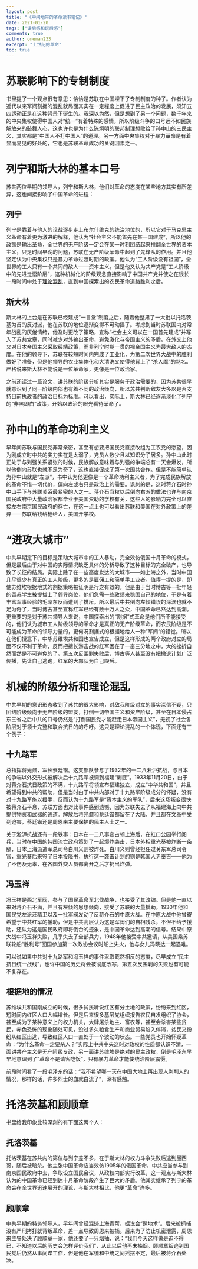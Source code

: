 ```yaml
---
layout: post
title: "《中间地带的革命读书笔记》"
date: 2021-01-20
tags: ["读后感和玩后感"]
comments: true
author: oneman233
excerpt: "上世纪的革命"
toc: true
---
```


# 苏联影响下的专制制度

书里提了一个观点很有意思：恰恰是苏联在中国埋下了专制制度的种子。作者认为近代以来军阀割据的混乱就局面其实在一定程度上促进了民主政治的发展，须知五四运动正是在这种背景下诞生的。我深以为然，但是想到了另一个问题，数千年来的中央集权使得中国人对“统一”有着特殊的感情，所以阶级斗争的口号远不如民族解放来的鼓舞人心，这也许也是为什么陈炯明的联邦制理想败给了孙中山的三民主义，其实都是“中国人不打中国人”的道理。另一方面中央集权对于暴力革命是有着显而易见的好处的，它也是苏联革命成功的关键因素之一。

# 列宁和斯大林的基本口号

苏共两位早期的领导人，列宁和斯大林，他们对革命的态度在某些地方其实有所差异，这也间接影响了中国革命的进程：

## 列宁

列宁是靠着与他人的论战逐步走上布尔什维克的统治地位的，所以它对于马克思主义革命有着更为激进的解释，他认为“社会主义不能首先在某一国建成”，所以他的政策是输出革命，全世界的无产阶级一定会在某一时刻团结起来推翻全世界的资本主义，只是时间早晚的问题，苏联在无产阶级革命中起到了先锋队的作用。并且他坚定认为中央集权只是暴力革命过渡时期的政策。他认为“工人阶级没有祖国”，全世界的工人只有一个共同的敌人——资本主义。但是他又认为共产党是“工人阶级中的先进觉悟阶层”，这种机械化的阶级观念直接影响了中国共产党并使之在很长一段时间中处于[理论混乱](#机械的阶级分析和理论混乱)，直到中国探索出的农民革命道路胜利之后。

## 斯大林

斯大林的上台是在苏联已经建成“一言堂”制度之后，随着他整肃了一大批以托洛茨基为首的反对派，他在苏联的地位逐渐变得不可动摇了。考虑到当时苏联国内对常年战乱的厌倦情绪，他及时更改了策略，宣称“社会主义可以在一国首先建成”并写入了苏共党章，同时减少对外输出革命，避免激化与帝国主义的矛盾。在外交上他又对日本帝国主义采取绥靖政策，而非列宁时期一贯的视帝国主义为最大敌人的态度。在他的领导下，苏联在较短时间内完成了工业化，为第二次世界大战中的胜利做好了准备，但是他领导的农业集体化和大清洗又使得他背上了“杀人魔”的骂名。严格说来斯大林不能说是一位革命家，更像是一位政治家。

之前还读过一篇论文，讲苏联的阶级分析其实是服务于政治需要的，因为苏共很早就意识到了同一阶级内部也有着不同的政治倾向，所以苏共判断敌友大多以是否支持目前执政者的政治目标为标准。可以看出，实际上，斯大林已经逐渐淡化了列宁的“非黑即白”政策，开始以政治的眼光看待革命了。

# 孙中山的革命功利主义

早年间苏联与国民党非常亲密，甚至有想要把国民党直接改组为工农党的愿望，因为刚成立时中共的实力实在是太弱了，党员人数少且以知识分子居多。孙中山此时正处于与列强关系紧张的时候，民族解放意味着与列强的争端总有一天会爆发，所以他倒向苏联也就不足为奇了，这也直接促成了第一次国共合作。但是不能简单认为孙中山就是“左派”，书中认为他更像是一个革命功利主义者，为了完成民族解放的革命不惜一切代价，偏向左或右只是政治上的需要。讽刺的是，这时蒋介石时孙中山手下与苏联关系最紧密的人之一。蒋介石当权以后倒向右派的做法也许与南京国民政府中大量政治家都毕业于美国资助的学校有关，这些人的影响力完全可以直接左右南京国民政府的存亡，在这一点上也可以看出苏联和美国在对外政策上的差异——苏联给钱给枪给人，美国开学校。

# “进攻大城市”

中共早期定下的目标是策动大城市中的工人暴动，完全效仿俄国十月革命的模式，但是最后由于对中国的实际情况缺乏具体的分析导致了这种目标的完全破产，也导致了长征的结局。实际上除了在一些高度发达的大城市——如上海之外，当时中国几乎很少有真正的工人阶级，更多的是雇佣工和简单手工业者。值得一提的是，即使苏维埃根据地式的割据策略被证明是行之有效的，但是由于当时博古等一批年轻的留苏学生被提拔上了领导岗位，他们急需一些政绩来稳固自己的地位，于是有着丰富军事经验的毛泽东反而遭到了排斥。所以最后中共倒向左倾错误的深渊也就不足为奇了，当时博古甚至宣称红军已经有数十万人之众，中国革命已然达到高潮。更重要的是对于苏共领导人来说，中国探索出的“割据”式革命是他们所不能接受的，他们认为城市工人阶级领导的革命才是真正的无产阶级革命，而农民阶级是不可能成为革命的领导力量的，更何况割据式的根据地给人一种“军阀”的错觉。所以在他们授意下，中华苏维埃共和国也宣告成立，但是这样形成的两个政府对立的局面不仅不利于革命，反而把擅长游击战的红军困在了一亩三分地之中，大的挫折自然而然是不可避免的了。第五次反围剿失败后，博古等人甚至没有把撤退计划广泛传播，先让自己逃跑，红军的大部队为自己殿后。

# 机械的阶级分析和理论混乱

中共早期的意识形态收到了苏共的很大影响，对敌我阶级对立的事实深信不疑，只团结阶级倾向于无产阶级的盟友，打倒一切帝国主义和资产阶级，甚至在日本侵占东三省之后中共的口号仍然是“打倒国民党才能赶走日本帝国主义”，无视了社会各阶层对于领土完整和联合抗日的的呼吁。这只是理论混乱的一个体现，下面还有三个例子：

## 十九路军

总指挥蒋光鼐，军长蔡廷锴。这支部队参与了1932年的一二八淞沪抗战，与日本的争端以外交形式被解决后十九路军被调到福建“剿匪”。1933年11月20日，由于对蒋介石抗日政策的不满，十九路军将领宣布福建独立，成立“中华共和国”，并且希望得到中共的帮助，但是当时由于中共内部对于十九路军阶级成分的怀疑，没有对十九路军施以援手，反而认为十九路军是“资本主义的军队”，后来这场叛变很快被蒋介石平息，苏联方面也对此事件感到遗憾，因为苏联失去了从福建海上向中共提供物资和武器的通道。解放后蒋光鼐和蔡廷锴都留在了大陆，并且都在文革中受到迫害，蔡廷锴还是周恩来主要保护的民主人士之一。

关于淞沪抗战还有一段轶事：日本在一二八事变占领上海后，在虹口公园举行阅兵，当时在中国的韩国流亡政府策划了一起爆炸袭击，日本外相重光葵被炸断一条腿，日本上海派遣军总司令白川义则被炸死。白川义则曾经担任过关东军总司令官，重光葵后来签了日本投降书，执行这一袭击计划的则是韩国人尹奉吉——他为了不伤及无辜，在各国外交人员都离开之后才扔出炸弹。

## 冯玉祥

冯玉祥是西北军阀，参与了国民革命军北伐战争，也接受了其改编。但是他一直以来对蒋介石不满，并且有左倾的思想倾向，接受了苏联的大量援助，1930年他和国民党左派汪精卫以及一批军阀发动了反蒋介石的中原大战。在中原大战中他曾寄希望于中共红军的援助，但是中共高层认为这是军阀们的自相残杀，不但不给予援助，还认为这是国民政府即将倒台的迹象，是中国革命达到高潮的信号。结果中原大战中冯玉祥失败，几乎失去了全部兵力，1948年他接受中共邀请，从美国乘苏联轮船“胜利号”回国参加第一次政协会议时船上失火，他与女儿冯晓达一起遇难。

可以说如果中共对十九路军和冯玉祥的事件采取截然相反的态度，尽早成立“民主抗日统一战线”，也许中国的历史将会被彻底改写，第五次反围剿的失败也有可能不复存在。

## 根据地的情况

苏维埃共和国刚成立的时候，很多贫民听说红区有分土地的政策，纷纷来到红区，短时间内红区人口大幅增长。但是后来很多基层党组织报告农民自发组织了协会，甚至成为了某种意义上的权力机关，大肆屠杀地主、富农等，甚至会杀害某些贫民，赤色恐怖的现象随处可见，没过多久粮食生产和商业贸易陷入停滞，贫民又纷纷从红区出逃，导致红区人口一直处于一个波动的状态。一些党员也开始怀疑革命：“为什么革命一定要杀人？”实际上中共中央这时对政权的性质都认识不清，一面讲共产主义是无产阶级专政，另一面讲苏维埃是绝对的民主政权，倒是毛泽东早早地意识到了“革命不是请客吃饭”，只有暴力革命才能使统治阶层震慑。

前段时间看了一段毛泽东的话：“我不希望哪一天在中国大地上再出现人剥削人的情况，那样的话，许多烈士的血就白流了”，深有感触。

# 托洛茨基和顾顺章

书里给我印象比较深刻的有下面这两个人：

## 托洛茨基

托洛茨基在苏共内的第位与列宁差不多，在于斯大林的权力斗争失败后逃到墨西哥，随后被暗杀。他主张中国革命应当效仿1905年的俄国革命，中共应当参与到南京国民政府中去，争取设立国民会议，从政权内部实行改革，这一观点与斯大林认为的中国革命已经到达十月革命阶段产生了巨大的矛盾。他其实继承了列宁的革命会在全世界迅速展开的理论，与斯大林相比，他更“革命”许多。

## 顾顺章

中共早期的特务领导人，早年间曾经混迹上海青帮，据说会“遁地术”。后来被抓捕没有严刑拷打就背叛革命，差一点导致周恩来被捕。后来为了防止机密泄露，周恩来主导处决了顾顺章一家，他还要了一只烟抽，说：“我们今天这样做是迫不得已，不知道以后的历史会怎样评价我们”，从此以后他再未抽烟。顾顺章叛逃到国民党后仍然从事间谍工作，但是他在军统和中统之间摇摆不定，最后被蒋介石处决。